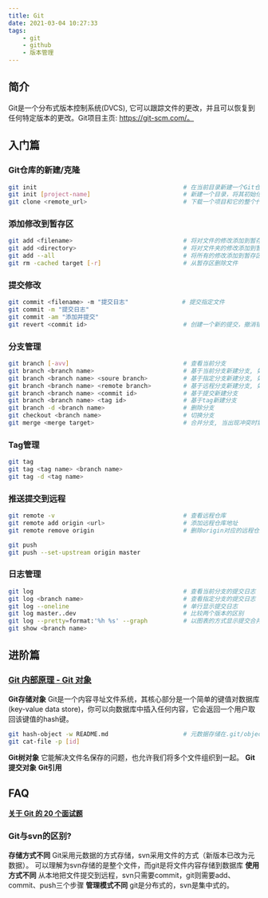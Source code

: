 ```yaml
---
title: Git
date: 2021-03-04 10:27:33
tags:
    - git
    - github
    - 版本管理
---
```


## 简介
Git是一个分布式版本控制系统(DVCS), 它可以跟踪文件的更改，并且可以恢复到任何特定版本的更改。Git项目主页: https://git-scm.com/。

## 入门篇 
### Git仓库的新建/克隆
```bash
git init                                         # 在当前目录新建一个Git仓库
git init [project-name]                          # 新建一个目录，将其初始化为Git仓库
git clone <remote_url>                           # 下载一个项目和它的整个代码历史
```
### 添加修改到暂存区
```bash
git add <filename>                               # 将对文件的修改添加到暂存区
git add <directory>                              # 将对文件夹的修改添加到暂存区
git add --all                                    # 将所有的修改添加到暂存区
git rm -cached target [-r]                       # 从暂存区删除文件
```
### 提交修改
```bash
git commit <filename> -m "提交日志"               # 提交指定文件
git commit -m "提交日志"                            
git commit -am "添加并提交"
git revert <commit id>                           # 创建一个新的提交，撤消错误提交中所做的更改
```
### 分支管理
```bash
git branch [-avv]                                # 查看当前分支
git branch <branch name>                         # 基于当前分支新建分支, 如:git branch dev 
git branch <branch name> <soure branch>          # 基于指定分支新建分支, 如:git branch dev master
git branch <branch name> <remote branch>         # 基于远程分支新建分支, 如:git branch dev origin/master
git branch <branch name> <commit id>             # 基于提交新建分支
git branch <branch name> <tag id>                # 基于tag新建分支
git branch -d <branch name>                      # 删除分支
git checkout <branch name>                       # 切换分支
git merge <merge target>                         # 合并分支, 当出现冲突时需解决后再提交
```
### Tag管理
```bash
git tag
git tag <tag name> <branch name>
git tag -d <tag name>
```
### 推送提交到远程
```bash
git remote -v                                    # 查看远程仓库
git remote add origin <url>                      # 添加远程仓库地址
git remote remove origin                         # 删除origin对应的远程仓库

git push
git push --set-upstream origin master
```
### 日志管理
```bash
git log                                          # 查看当前分支的提交日志
git log <branch name>                            # 查看指定分支的提交日志
git log --oneline                                # 单行显示提交日志
git log master..dev                              # 比较两个版本的区别
git log --pretty=format:'%h %s' --graph          # 以图表的方式显示提交合并网络
git show <branch name>
```
## 进阶篇
### [Git 内部原理 - Git 对象](https://git-scm.com/book/zh/v2/Git-%E5%86%85%E9%83%A8%E5%8E%9F%E7%90%86-Git-%E5%AF%B9%E8%B1%A1)
**Git存储对象**
Git是一个内容寻址文件系统，其核心部分是一个简单的键值对数据库(key-value data store)，你可以向数据库中插入任何内容，它会返回一个用户取回该键值的hash键。
```bash
git hash-object -w README.md                     # 元数据存储在.git/objects/目录
git cat-file -p [id]
```
**Git树对象**
它能解决文件名保存的问题，也允许我们将多个文件组织到一起。
**Git提交对象**
**Git引用**

## FAQ
**[关于 Git 的 20 个面试题](https://segmentfault.com/a/1190000019315509)**
### Git与svn的区别?
**存储方式不同**
Git采用元数据的方式存储，svn采用文件的方式（新版本已改为元数据）。
可以理解为svn存储的是整个文件，而git是将文件内容存储到数据库
**使用方式不同**
从本地把文件提交到远程，svn只需要commit，git则需要add、commit、push三个步骤
**管理模式不同**
git是分布式的，svn是集中式的。
